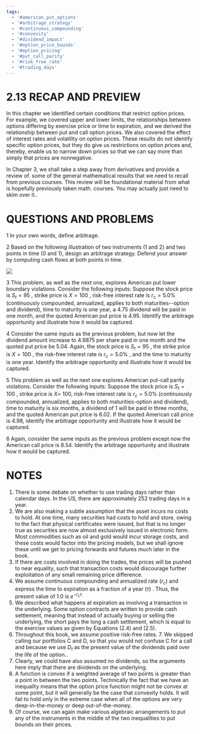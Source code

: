 ```yaml
---
tags:
  - '#american_put_options'
  - '#arbitrage_strategy'
  - '#continuous_compounding'
  - '#convexity'
  - '#dividend_impact'
  - '#option_price_bounds'
  - '#option_pricing'
  - '#put_call_parity'
  - '#risk_free_rate'
  - '#trading_days'
---
```

# 2.13 RECAP AND PREVIEW

In this chapter we identified certain conditions that restrict option prices. For example, we covered upper and lower limits, the relationships between options differing by exercise price or time to expiration, and we derived the relationship between put and call option prices. We also covered the effect of interest rates and volatility on option prices. These results do not identify specific option prices, but they do give us restrictions on option prices and, thereby, enable us to narrow down prices so that we can say more than simply that prices are nonnegative.

In Chapter 3, we shall take a step away from derivatives and provide a review of. some of the general mathematical results that we need to recall from previous courses. This review will be foundational material from what is hopefully previously taken math. courses. You may actually just need to skim over it..

# QUESTIONS AND PROBLEMS

1 In your own words, define arbitrage.

2 Based on the following illustration of two instruments (1 and 2) and two points in time (0 and 1), design an arbitrage strategy. Defend your answer by computing cash flows at both points in time.

![](9c9f699347a55688e1435daf982da378a1fdb6aa81f5bd856a98cf81ac776fb2.jpg)

3  This problem, as well as the next one, explores American put lower boundary violations. Consider the following inputs: Suppose the stock price is $S_{t}=95$ , strike price is $X=100$ , risk-free interest rate is $r_{c}=5.0\%$ (continuously compounded, annualized, applies to both maturities--option and dividend), time to maturity is one year, a $4.75$ dividend will be paid in one month, and the quoted American put price is 4.95. Identify the arbitrage opportunity and illustrate how it would be captured.

4 Consider the same inputs as the previous problem, but now let the dividend amount increase to 4.9875 per share paid in one month and the quoted put price be 5.04. Again, the stock price is $S_{t}=95$ , the strike price is $X=100$ , the risk-free interest rate is $r_{c}=5.0\%$ , and the time to maturity is one year. Identify the arbitrage opportunity and illustrate how it would be captured.

5 This problem as well as the next one explores American put-call parity violations. Consider the following inputs: Suppose the stock price is $S_{t}=100$ , strike price is $X=$ 100, risk-free interest rate is $r_{c}=5.0\%$ (continuously compounded, annualized, applies to both maturities-option and dividend), time to maturity is six months, a dividend of 1 will be paid in three months, and the quoted American put price is 6.02. If the quoted American call price is 4.98, identify the arbitrage opportunity and illustrate how it would be captured.

6 Again, consider the same inputs as the previous problem except now the American call price is 8.54. Identify the arbitrage opportunity and illustrate how it would be captured.

# NOTES

1. There is some debate on whether to use trading days rather than calendar days. In the US, there are approximately 252 trading days in a year.
2. We are also making a subtle assumption that the asset incurs no costs to hold. At one time, many securities had costs to hold and store, owing to the fact that physical certificates were issued, but that is no longer true as securities are now almost exclusively issued in electronic form. Most commodities such as oil and gold would incur storage costs, and these costs would factor into the pricing models, but we shall ignore these until we get to pricing forwards and futures much later in the book.
3. If there are costs involved in doing the trades, the prices will be pushed to near equality, such that transaction costs would discourage further exploitation of any small remaining price difference.
4. We assume continuous compounding and annualized rate $(r_{c})$ and express the time to expiration as a fraction of a year $(\tau)$ . Thus, the present value of 1.0 is $e^{-r_{c}\tau}$
5. We described what happens at expiration as involving a transaction in the underlying. Some option contracts are written to provide cash settlement, meaning that instead of actually buying or selling the underlying, the short pays the long a cash settlement, which is equal to the exercise values as given by Equations (2.4) and (2.5).
6. Throughout this book, we assume positive risk-free rates. 7. We skipped calling our portfolios C and D, so that you would not confuse C for a call and because we use $D_{t}$ as the present value of the dividends paid over the life of the option..
8. Clearly, we could have also assumed no dividends, so the arguments here imply that there are dividends on the underlying.
9. A function is convex if a weighted average of two points is greater than a point in between the two points. Technically the fact that we have an inequality means that the option price function might not be convex at some point, but it will generally be the case that convexity holds. It will fail to hold only in the extreme case when all of the options are very deep-in-the-money or deep out-of-the-money.
10. Of course, we can again make various algebraic arrangements to put any of the instruments in the middle of the two inequalities to put bounds on their prices.


